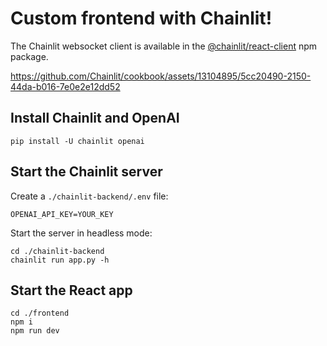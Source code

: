 # Custom frontend with Chainlit!

The Chainlit websocket client is available in the [@chainlit/react-client](https://www.npmjs.com/package/@chainlit/react-client) npm package.

https://github.com/Chainlit/cookbook/assets/13104895/5cc20490-2150-44da-b016-7e0e2e12dd52

## Install Chainlit and OpenAI

```shell
pip install -U chainlit openai
```

## Start the Chainlit server

Create a `./chainlit-backend/.env` file:

```.env
OPENAI_API_KEY=YOUR_KEY
```

Start the server in headless mode:

```shell
cd ./chainlit-backend
chainlit run app.py -h
```

## Start the React app

```shell
cd ./frontend
npm i
npm run dev
```
